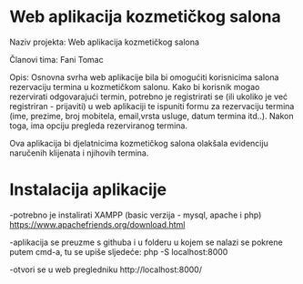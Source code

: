 # Web aplikacija kozmetičkog salona
Naziv projekta: Web aplikacija kozmetičkog salona

Članovi tima: Fani Tomac

Opis: Osnovna svrha web aplikacije bila bi  omogućiti korisnicima salona rezervaciju termina u kozmetičkom salonu. Kako bi korisnik mogao rezervirati odgovarajući termin, potrebno je registrirati se  (ili ukoliko je već registriran - prijaviti) u web aplikaciji te ispuniti formu za rezervaciju termina (ime, prezime, broj mobitela, email,vrsta usluge, datum termina itd..). Nakon toga, ima opciju pregleda rezerviranog termina.

 Ova aplikacija bi djelatnicima kozmetičkog salona olakšala evidenciju naručenih klijenata i njihovih termina. 
 
# Instalacija aplikacije
-potrebno je instalirati XAMPP (basic verzija - mysql, apache i php) https://www.apachefriends.org/download.html

-aplikacija se preuzme s githuba i u folderu u kojem se nalazi se pokrene putem cmd-a, tu se upiše sljedeće: php -S localhost:8000

-otvori se u web pregledniku http://localhost:8000/ 



